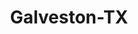 ---
title: Galveston-TX
slug: galveston-tx
f_state:
- cms/state/texas.md
f_locations:
- cms/payday-loan/advance-america-2383.md
- cms/payday-loan/check-go-9917.md
- cms/payday-loan/farbs-17526.md
- cms/payday-loan/first-cash-advance-18467.md
- cms/payday-loan/first-convenience-18571.md
- cms/payday-loan/first-convenience-bank-18578.md
- cms/payday-loan/jsc-federal-credit-union-19896.md
- cms/payday-loan/marine-transport-lines-20675.md
- cms/payday-loan/usa-cash-advance-28361.md
updated-on: '2024-05-30T13:41:28.615Z'
created-on: '2024-05-30T13:41:28.615Z'
published-on: '2024-05-30T13:54:32.469Z'
f_city: Galveston
layout: '[city].html'
tags: city
---